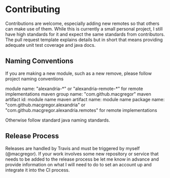 # Contributing

Contributions are welcome, especially adding new remotes so that others can make use of them. While this is currently a 
small personal project, I still have high standards for it and expect the same standards from contributors. The pull 
request template explains details but in short that means providing adequate unit test coverage and java docs.

## Naming Conventions
If you are making a new module, such as a new remove, please follow project naming conventions

module name: "alexandria-\*" or "alexandria-remote-\*" for remote implementations
maven group name: "com.github.macgregor"
maven artifact id: module name
maven artifact name: module name
package name: "com.github.macgregor.alexandria" or "com.github.macgregor.alexandria.remotes" for remote implementations

Otherwise follow standard java naming standards.

## Release Process
Releases are handled by Travis and must be triggered by myself (@macgregor). If your work involves some new repository
or service that needs to be added to the release process be let me know in advance and provide information on what I will
need to do to set an account up and integrate it into the CI process.